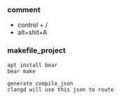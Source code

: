
### comment

- control + /
- alt+shit+A

### makefile_project

```
apt install bear
bear make

generate compile_json
clangd will use this json to route
```

